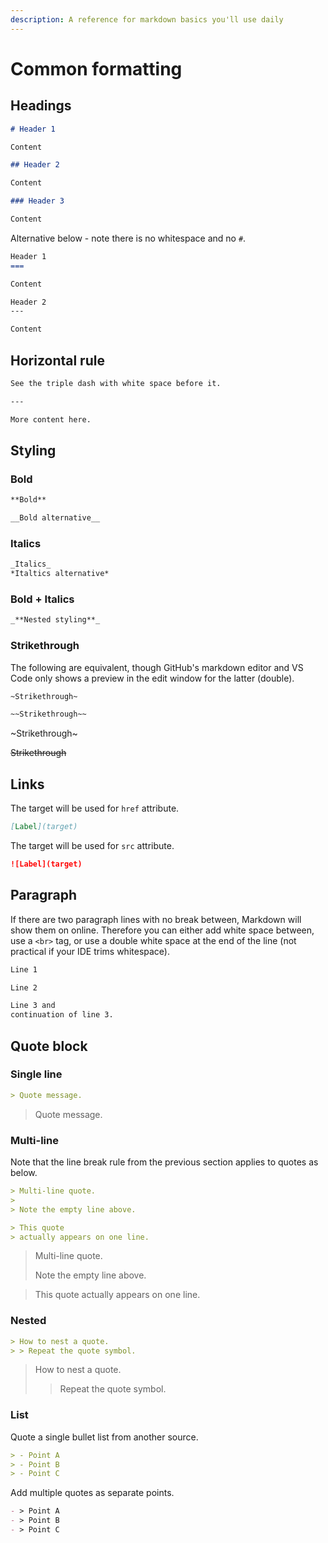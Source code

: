 ```yaml
---
description: A reference for markdown basics you'll use daily
---
```

# Common formatting



## Headings

```markdown
# Header 1

Content

## Header 2

Content

### Header 3

Content
```


Alternative below - note there is no whitespace and no `#`.

```markdown
Header 1
===

Content

Header 2
---

Content
```


## Horizontal rule

```markdown
See the triple dash with white space before it.

---

More content here.
```


## Styling

### Bold

```markdown
**Bold**

__Bold alternative__
```

### Italics

```md
_Italics_
*Italtics alternative*
```

### Bold + Italics

```md
_**Nested styling**_
```

### Strikethrough

The following are equivalent, though GitHub's markdown editor and VS Code only shows a preview in the edit window for the latter (double).

```markdown
~Strikethrough~

~~Strikethrough~~
```

~Strikethrough~

~~Strikethrough~~

## Links

The target will be used for `href` attribute.

```markdown
[Label](target)
```

The target will be used for `src` attribute.

```markdown
![Label](target)
```


## Paragraph

If there are two paragraph lines with no break between, Markdown will show them on online. Therefore you can either add white space between, use a `<br>` tag, or use a double white space at the end of the line (not practical if your IDE trims whitespace).

```markdown
Line 1

Line 2

Line 3 and
continuation of line 3.
```


## Quote block

### Single line

```markdown
> Quote message.
```

> Quote message.

### Multi-line

Note that the line break rule from the previous section applies to quotes as below.

```md
> Multi-line quote.
>
> Note the empty line above.

> This quote
> actually appears on one line.
```

> Multi-line quote.
>
> Note the empty line above.

> This quote
> actually appears on one line.
>

### Nested

```markdown
> How to nest a quote.
> > Repeat the quote symbol.
```

> How to nest a quote.
> > Repeat the quote symbol.

### List

Quote a single bullet list from another source.

```markdown
> - Point A
> - Point B
> - Point C
```

Add multiple quotes as separate points.

```markdown
- > Point A
- > Point B
- > Point C
```
